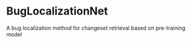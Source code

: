 # BugLocalizationNet
A bug localization method for changeset retrieval based on pre-training model 
